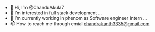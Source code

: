 - 👋 Hi, I’m @ChanduAkula7
- 👀 I’m interested in full stack development ...
- 🌱 I’m currently working in phenom as Software engineer intern ...
- 📫 How to reach me through emial chandrakanth3335@gmail.com 
  

<!---
ChanduAkula7/ChanduAkula7 is a ✨ special ✨ repository because its `README.md` (this file) appears on your GitHub profile.
You can click the Preview link to take a look at your changes.
--->
